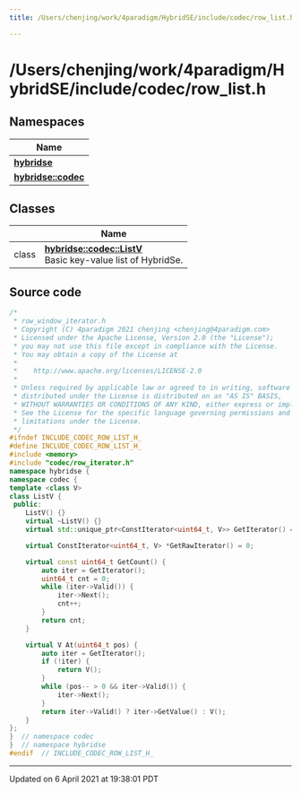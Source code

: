 ```yaml
---
title: /Users/chenjing/work/4paradigm/HybridSE/include/codec/row_list.h

---
```

# /Users/chenjing/work/4paradigm/HybridSE/include/codec/row_list.h

## Namespaces

| Name           |
| -------------- |
| **[hybridse](/hybridse/usage/api/c++/Namespaces/namespacehybridse.md)**  |
| **[hybridse::codec](/hybridse/usage/api/c++/Namespaces/namespacehybridse_1_1codec.md)**  |

## Classes

|                | Name           |
| -------------- | -------------- |
| class | **[hybridse::codec::ListV](/hybridse/usage/api/c++/Classes/classhybridse_1_1codec_1_1_list_v.md)** <br>Basic key-value list of HybridSe.  |




## Source code

```cpp
/*
 * row_window_iterator.h
 * Copyright (C) 4paradigm 2021 chenjing <chenjing@4paradigm.com>
 * Licensed under the Apache License, Version 2.0 (the "License");
 * you may not use this file except in compliance with the License.
 * You may obtain a copy of the License at
 *
 *    http://www.apache.org/licenses/LICENSE-2.0
 *
 * Unless required by applicable law or agreed to in writing, software
 * distributed under the License is distributed on an "AS IS" BASIS,
 * WITHOUT WARRANTIES OR CONDITIONS OF ANY KIND, either express or implied.
 * See the License for the specific language governing permissions and
 * limitations under the License.
 */
#ifndef INCLUDE_CODEC_ROW_LIST_H_
#define INCLUDE_CODEC_ROW_LIST_H_
#include <memory>
#include "codec/row_iterator.h"
namespace hybridse {
namespace codec {
template <class V>
class ListV {
 public:
    ListV() {}
    virtual ~ListV() {}
    virtual std::unique_ptr<ConstIterator<uint64_t, V>> GetIterator() = 0;

    virtual ConstIterator<uint64_t, V> *GetRawIterator() = 0;

    virtual const uint64_t GetCount() {
        auto iter = GetIterator();
        uint64_t cnt = 0;
        while (iter->Valid()) {
            iter->Next();
            cnt++;
        }
        return cnt;
    }

    virtual V At(uint64_t pos) {
        auto iter = GetIterator();
        if (!iter) {
            return V();
        }
        while (pos-- > 0 && iter->Valid()) {
            iter->Next();
        }
        return iter->Valid() ? iter->GetValue() : V();
    }
};
}  // namespace codec
}  // namespace hybridse
#endif  // INCLUDE_CODEC_ROW_LIST_H_
```


-------------------------------

Updated on  6 April 2021 at 19:38:01 PDT

